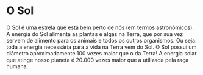 # O Sol

O Sol é uma estrela que está bem perto de nós (em termos astronômicos). A
energia do Sol alimenta as plantas e algas na Terra, que por sua vez servem de
alimento para os animais e todos os outros organismos. Ou seja: toda a energia
necessária para a vida na Terra vem do Sol. O Sol possui um diâmetro
aproximadamente 100 vezes maior que o da Terra! A energia solar que atinge nosso
planeta é 20.000 vezes maior que a utilizada pela raça humana.
